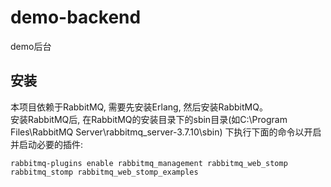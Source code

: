 # demo-backend
demo后台


## 安装

本项目依赖于RabbitMQ, 需要先安装Erlang, 然后安装RabbitMQ。  
安装RabbitMQ后, 在RabbitMQ的安装目录下的sbin目录(如C:\Program Files\RabbitMQ Server\rabbitmq_server-3.7.10\sbin) 下执行下面的命令以开启并启动必要的插件:
```
rabbitmq-plugins enable rabbitmq_management rabbitmq_web_stomp rabbitmq_stomp rabbitmq_web_stomp_examples
```